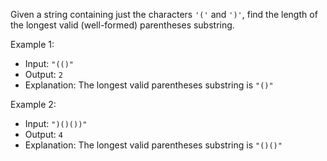 Given a string containing just the characters `'('` and `')'`, find the length of the longest valid (well-formed) parentheses substring.

Example 1:

- Input: `"(()"`
- Output: `2`
- Explanation: The longest valid parentheses substring is `"()"`

Example 2:

- Input: `")()())"`
- Output: `4`
- Explanation: The longest valid parentheses substring is `"()()"`
